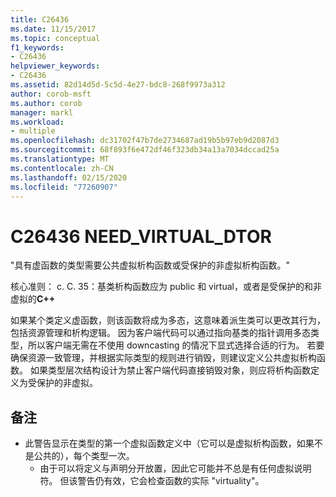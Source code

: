 ```yaml
---
title: C26436
ms.date: 11/15/2017
ms.topic: conceptual
f1_keywords:
- C26436
helpviewer_keywords:
- C26436
ms.assetid: 82d14d5d-5c5d-4e27-bdc8-268f9973a312
author: corob-msft
ms.author: corob
manager: markl
ms.workload:
- multiple
ms.openlocfilehash: dc31702f47b7de2734687ad19b5b97eb9d2087d3
ms.sourcegitcommit: 68f893f6e472df46f323db34a13a7034dccad25a
ms.translationtype: MT
ms.contentlocale: zh-CN
ms.lasthandoff: 02/15/2020
ms.locfileid: "77260907"
---
```

# <a name="c26436-need_virtual_dtor"></a>C26436 NEED_VIRTUAL_DTOR
"具有虚函数的类型需要公共虚拟析构函数或受保护的非虚拟析构函数。"

核心准则： c. C. 35：基类析构函数应为 public 和 virtual，或者是受保护的和非虚拟的**C++**

如果某个类定义虚函数，则该函数将成为多态，这意味着派生类可以更改其行为，包括资源管理和析构逻辑。 因为客户端代码可以通过指向基类的指针调用多态类型，所以客户端无需在不使用 downcasting 的情况下显式选择合适的行为。 若要确保资源一致管理，并根据实际类型的规则进行销毁，则建议定义公共虚拟析构函数。 如果类型层次结构设计为禁止客户端代码直接销毁对象，则应将析构函数定义为受保护的非虚拟。

## <a name="remarks"></a>备注
- 此警告显示在类型的第一个虚拟函数定义中（它可以是虚拟析构函数，如果不是公共的），每个类型一次。
  - 由于可以将定义与声明分开放置，因此它可能并不总是有任何虚拟说明符。 但该警告仍有效，它会检查函数的实际 "virtuality"。
